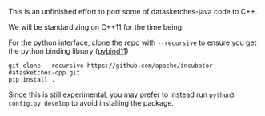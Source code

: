 This is an unfinished effort to port some of datasketches-java code to C++.

We will be standardizing on C++11 for the time being.

For the python interface, clone the repo with `--recursive` to ensure you get the python binding library ([pybind11](https://github.com/pybind/pybind11))
```
git clone --recursive https://github.com/apache/incubator-datasketches-cpp.git
pip install .
```

Since this is still experimental, you may prefer to instead run `python3 config.py develop` to avoid installing the package.
